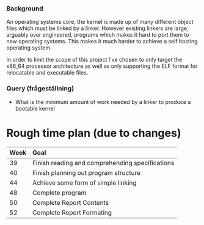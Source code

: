 ### Background

An operating systems core, the kernel is made up of many different object files which must be linked by a linker. However existing linkers are large, arguably over engineered, programs which makes it hard to port them to new operating systems. This makes it much harder to achieve a self hosting operating system.

In order to limit the scope of this project I've chosen to only target the x86_64 processor architecture as well as only supporting the ELF format for relocatable and executable files.

### Query (frågeställning)

* What is the minimum amount of work needed by a linker to produce a bootable kernel

# Rough time plan (due to changes)

| Week | Goal |
| :--- | :--- |
| 39   | Finish reading and comprehending specifications |
| 40   | Finish planning out program structure |
| 44   | Achieve some form of simple linking |
| 48   | Complete program |
| 50   | Complete Report Contents  |
| 52   | Complete Report Formating |

